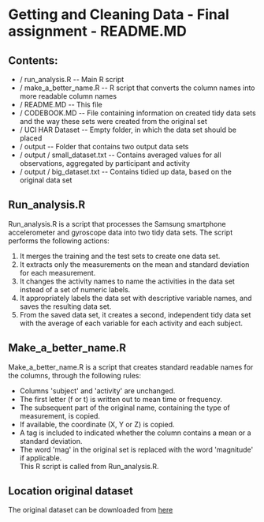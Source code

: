 # Getting and Cleaning Data - Final assignment - README.MD  

## Contents:  

* / run_analysis.R -- Main R script  
* / make_a_better_name.R -- R script that converts the column names into more readable column names  
* / README.MD -- This file  
* / CODEBOOK.MD -- File containing information on created tidy data sets and the way these sets were created from the original set  
* / UCI HAR Dataset -- Empty folder, in which the data set should be placed  
* / output -- Folder that contains two output data sets  
* / output / small_dataset.txt -- Contains averaged values for all observations, aggregated by participant and activity  
* / output / big_dataset.txt -- Contains tidied up data, based on the original data set  

## Run_analysis.R
Run_analysis.R is a script that processes the Samsung smartphone accelerometer and gyroscope data into two tidy data sets. The script performs the following actions:  

1. It merges the training and the test sets to create one data set.  
2. It extracts only the measurements on the mean and standard deviation for each measurement.  
3. It changes the activity names to name the activities in the data set instead of a set of numeric labels.  
4. It appropriately labels the data set with descriptive variable names, and saves the resulting data set.  
5. From the saved data set, it creates a second, independent tidy data set with the average of each variable for each activity and each subject.  

## Make_a_better_name.R
Make_a_better_name.R is a script that creates standard readable names for the columns, through the following rules:

* Columns 'subject' and 'activity' are unchanged.  
* The first letter (f or t) is written out to mean time or frequency.  
* The subsequent part of the original name, containing the type of measurement, is copied.   
* If available, the coordinate (X, Y or Z) is copied.  
* A tag is included to indicated whether the column contains a mean or a standard deviation.  
* The word 'mag' in the original set is replaced with the word 'magnitude' if applicable.  
This R script is called from Run_analysis.R. 

## Location original dataset
The original dataset can be downloaded from [here](https://d396qusza40orc.cloudfront.net/getdata%2Fprojectfiles%2FUCI%20HAR%20Dataset.zip)